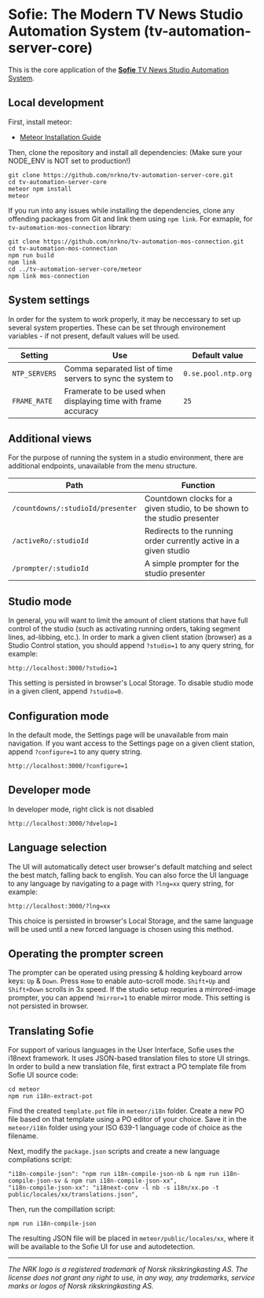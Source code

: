 # Sofie: The Modern TV News Studio Automation System (tv-automation-server-core)

This is the core application of the [**Sofie** TV News Studio Automation System](https://github.com/nrkno/Sofie-TV-automation/).


## Local development
First, install meteor:

* [Meteor Installation Guide](https://www.meteor.com/install)

Then, clone the repository and install all dependencies:
(Make sure your NODE_ENV is NOT set to production!)

```
git clone https://github.com/nrkno/tv-automation-server-core.git
cd tv-automation-server-core
meteor npm install
meteor
```

If you run into any issues while installing the dependencies, clone any offending packages from Git and link them using `npm link`. For exmaple, for `tv-automation-mos-connection` library:

```
git clone https://github.com/nrkno/tv-automation-mos-connection.git
cd tv-automation-mos-connection
npm run build
npm link
cd ../tv-automation-server-core/meteor
npm link mos-connection
```

## System settings

In order for the system to work properly, it may be neccessary to set up several system properties. These can be set through environement variables - if not present, default values will be used.

|Setting         |Use                                                       |Default value      |
|----------------|----------------------------------------------------------|-------------------|
|`NTP_SERVERS`   |Comma separated list of time servers to sync the system to|`0.se.pool.ntp.org`|
|`FRAME_RATE`    |Framerate to be used when displaying time with frame accuracy|`25`            |


## Additional views

For the purpose of running the system in a studio environment, there are additional endpoints, unavailable from the menu structure.

|Path     |Function     |
|---------|-------------|
|`/countdowns/:studioId/presenter`|Countdown clocks for a given studio, to be shown to the studio presenter|
|`/activeRo/:studioId`|Redirects to the running order currently active in a given studio|
|`/prompter/:studioId`|A simple prompter for the studio presenter|

## Studio mode

In general, you will want to limit the amount of client stations that have full control of the studio (such as activating running orders, taking segment lines, ad-libbing, etc.). In order to mark a given client station (browser) as a Studio Control station, you should append `?studio=1` to any query string, for example:

```http://localhost:3000/?studio=1```

This setting is persisted in browser's Local Storage. To disable studio mode in a given client, append `?studio=0`.

## Configuration mode

In the default mode, the Settings page will be unavailable from main navigation. If you want access to the Settings page on a given client station, append `?configure=1` to any query string.

```http://localhost:3000/?configure=1```

## Developer mode

In developer mode, right click is not disabled

```http://localhost:3000/?dvelop=1```

## Language selection

The UI will automatically detect user browser's default matching and select the best match, falling back to english. You can also force the UI language to any language by navigating to a page with `?lng=xx` query string, for example:

```http://localhost:3000/?lng=xx```

This choice is persisted in browser's Local Storage, and the same language will be used until a new forced language is chosen using this method.

## Operating the prompter screen

The prompter can be operated using pressing & holding keyboard arrow keys: `Up` & `Down`. Press `Home` to enable auto-scroll mode. `Shift+Up` and `Shift+Down` scrolls in 3x speed. If the studio setup requries a mirrored-image prompter, you can append `?mirror=1` to enable mirror mode. This setting is not persisted in browser. 

## Translating Sofie

For support of various languages in the User Interface, Sofie uses the i18next framework. It uses JSON-based translation files to store UI strings. In order to build a new translation file, first extract a PO template file from Sofie UI source code:

```
cd meteor
npm run i18n-extract-pot
```

Find the created `template.pot` file in `meteor/i18n` folder. Create a new PO file based on that template using a PO editor of your choice. Save it in the `meteor/i18n` folder using your ISO 639-1 language code of choice as the filename.

Next, modify the `package.json` scripts and create a new language compilations script:

```
"i18n-compile-json": "npm run i18n-compile-json-nb & npm run i18n-compile-json-sv & npm run i18n-compile-json-xx",
"i18n-compile-json-xx": "i18next-conv -l nb -s i18n/xx.po -t public/locales/xx/translations.json",
```

Then, run the compillation script:

```npm run i18n-compile-json```

The resulting JSON file will be placed in `meteor/public/locales/xx`, where it will be available to the Sofie UI for use and autodetection.

---

*The NRK logo is a registered trademark of Norsk rikskringkasting AS. The license does not grant any right to use, in any way, any trademarks, service marks or logos of Norsk rikskringkasting AS.*
